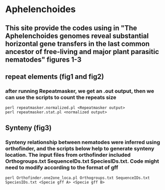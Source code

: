 # Aphelenchoides
## This site provide the codes using in "The Aphelenchoides genomes reveal substantial horizontal gene transfers in the last common ancestor of free-living and major plant parasitic nematodes" figures 1-3


## repeat elements (fig1 and fig2)
### after running Repeatmasker, we get an <genome fasta name>.out output, then we can use the scripts to count the repeats size  
```
perl repeatmasker.normalized.pl <Repeatmasker output>
perl repeatmasker.stat.pl <normalized output>
```

## Synteny (fig3)
### Synteny relationship between nematodes were inferred using orthofinder, and the scripts below help to generate synteny location. The input files from orthofinder included Orthogroups.txt SequenceIDs.txt SpeciesIDs.txt. Code might need to modify according to the format of gff

```
perl Orthofinder.one2one_loca.pl Orthogroups.txt SequenceIDs.txt SpeciesIDs.txt <Specie gff A> <Specie gff B>
```
